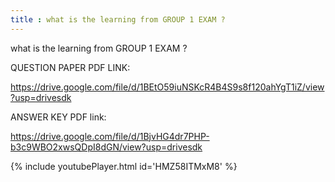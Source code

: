 ```yaml
---
title : what is the learning from GROUP 1 EXAM ?
---
```


what is the learning from GROUP 1 EXAM ?

QUESTION PAPER PDF LINK:

https://drive.google.com/file/d/1BEtO59iuNSKcR4B4S9s8f120ahYgT1iZ/view?usp=drivesdk

ANSWER KEY PDF link:

https://drive.google.com/file/d/1BjvHG4dr7PHP-b3c9WBO2xwsQDpI8dGN/view?usp=drivesdk



{% include youtubePlayer.html id='HMZ58ITMxM8' %}
